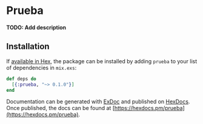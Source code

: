 # Prueba

**TODO: Add description**

## Installation

If [available in Hex](https://hex.pm/docs/publish), the package can be installed
by adding `prueba` to your list of dependencies in `mix.exs`:

```elixir
def deps do
  [{:prueba, "~> 0.1.0"}]
end
```

Documentation can be generated with [ExDoc](https://github.com/elixir-lang/ex_doc)
and published on [HexDocs](https://hexdocs.pm). Once published, the docs can
be found at [https://hexdocs.pm/prueba](https://hexdocs.pm/prueba).

